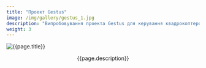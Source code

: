 ```yaml
---
title: "Проект Gestus"
image: /img/gallery/gestus_1.jpg
description: "Випробовування проекта Gestus для керування квадрокоптером за допомогою жестів"
weight: 3
---
```


![{{page.title}} ]({{page.image}})

<p style="text-align: center;">{{page.description}}</p>
